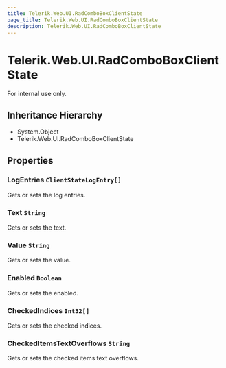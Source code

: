 ```yaml
---
title: Telerik.Web.UI.RadComboBoxClientState
page_title: Telerik.Web.UI.RadComboBoxClientState
description: Telerik.Web.UI.RadComboBoxClientState
---
```


# Telerik.Web.UI.RadComboBoxClientState

For internal use only.

## Inheritance Hierarchy

* System.Object
* Telerik.Web.UI.RadComboBoxClientState

## Properties

###  LogEntries `ClientStateLogEntry[]`

Gets or sets the log entries.

###  Text `String`

Gets or sets the text.

###  Value `String`

Gets or sets the value.

###  Enabled `Boolean`

Gets or sets the enabled.

###  CheckedIndices `Int32[]`

Gets or sets the checked indices.

###  CheckedItemsTextOverflows `String`

Gets or sets the checked items text overflows.

